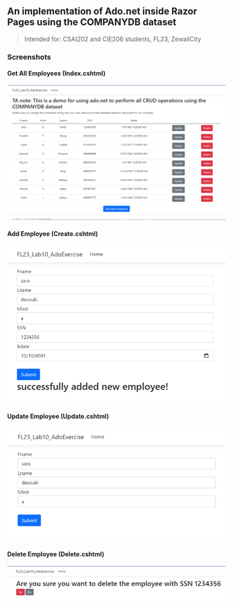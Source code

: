 ## An implementation of Ado.net inside Razor Pages using the COMPANYDB dataset

> Intended for: CSAI202 and CIE206 students, FL23, ZewailCity

### Screenshots
#### Get All Employees (Index.cshtml)
![ReadEmployees](./images/ReadEmployees.png)

#### Add Employee (Create.cshtml)
![AddEmployee](./images/AddEmployee.png)

#### Update Employee (Update.cshtml)
![UpdateEmployee](./images/UpdateEmployee.png)

#### Delete Employee (Delete.cshtml)
![DeleteEmployee](./images/DeleteEmployeeConfirmation.png)
